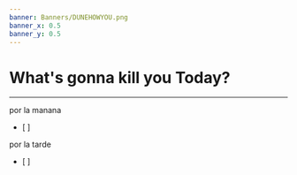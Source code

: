 ```yaml
---
banner: Banners/DUNEHOWYOU.png
banner_x: 0.5
banner_y: 0.5
---
```


# What's gonna kill you Today?
---
por la manana
- [ ] 

por la tarde
- [ ] 

